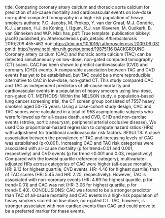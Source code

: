 title: Comparing coronary artery calcium and thoracic aorta calcium for prediction of all-cause mortality and cardiovascular events on low-dose non-gated computed tomography in a high-risk population of heavy smokers
authors: P.C. Jacobs, M. Prokop, Y. van der Graaf, M.J. Gondrie, K.J. Janssen, H.J. de Koning, I. Išgum, R.J. van Klaveren, M. Oudkerk, B. van Ginneken and W.P. Mali
has_pdf: True
template: publication
bibkey: jaco10
published_in: Atherosclerosis
pub_details: <i>Atherosclerosis</i> 2010;209:455-462
doi: https://doi.org/10.1016/j.atherosclerosis.2009.09.031
pmid: http://www.ncbi.nlm.nih.gov/pubmed/19875116
BACKGROUND Coronary artery calcium (CAC) and thoracic aorta calcium (TAC) can be detected simultaneously on low-dose, non-gated computed tomography (CT) scans. CAC has been shown to predict cardiovascular (CVD) and coronary (CHD) events. A comparable association between TAC and CVD events has yet to be established, but TAC could be a more reproducible alternative to CAC in low-dose, non-gated CT. This study compared CAC and TAC as independent predictors of all-cause mortality and cardiovascular events in a population of heavy smokers using low-dose, non-gated CT. METHODS: Within the NELSON study, a population-based lung cancer screening trial, the CT screen group consisted of 7557 heavy smokers aged 50-75 years. Using a case-cohort study design, CAC and TAC scores were calculated in a total of 958 asymptomatic subjects who were followed up for all-cause death, and CVD, CHD and non-cardiac events (stroke, aortic aneurysm, peripheral arterial occlusive disease). We used Cox proportional-hazard regression to compute hazard ratios (HRs) with adjustment for traditional cardiovascular risk factors. RESULTS: A close association between the prevalence of TAC and increasing levels of CAC was established (p<0.001). Increasing CAC and TAC risk categories were associated with all-cause mortality (p for trend=0.01 and 0.001, respectively) and CVD events (p for trend <0.001 and 0.03, respectively). Compared with the lowest quartile (reference category), multivariate-adjusted HRs across categories of CAC were higher (all-cause mortality, HR: 9.13 for highest quartile; CVD events, HR: 4.46 for highest quartile) than of TAC scores (HR: 5.45 and HR: 2.25, respectively). However, TAC is associated with non-coronary events (HR: 4.69 for highest quartile, p for trend=0.01) and CAC was not (HR: 3.06 for highest quartile, p for trend=0.40). CONCLUSIONS: CAC was found to be a stronger predictor than TAC of all-cause mortality and CVD events in a high-risk population of heavy smokers scored on low-dose, non-gated CT. TAC, however, is stronger associated with non-cardiac events than CAC and could prove to be a preferred marker for these events.

